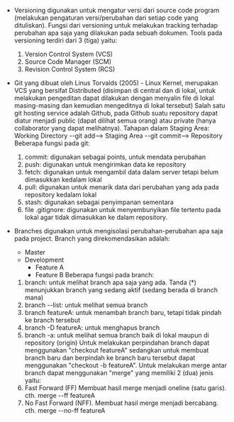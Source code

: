 - Versioning digunakan untuk mengatur versi dari source code program (melakukan pengaturan versi/perubahan dari setiap code yang dituliskan). 
  Fungsi dari versioning untuk melakukan tracking terhadap perubahan apa saja yang dilakukan pada sebuah dokumen. 
  Tools pada versioning terdiri dari 3 (tiga) yaitu:
  1. Version Control System (VCS)
  2. Source Code Manager (SCM)
  3. Revision Control System (RCS)

- Git yang dibuat oleh Linus Torvalds (2005) - Linux Kernel, merupakan VCS yang bersifat Distributed (disimpan di central dan di lokal, untuk melakukan pengeditan dapat dilakukan dengan menyalin file di lokal masing-masing dan kemudian mengeditnya di lokal tersebut)
  Salah satu git hosting service adalah Github, pada Github suatu repository dapat diatur menjadi public (dapat dilihat semua orang) atau private (hanya collaborator yang dapat melihatnya). 
  Tahapan dalam Staging Area:
  Working Directory --git add--> Staging Area --git commit--> Repository
  Beberapa fungsi pada git:
  1. commit: digunakan sebagai points, untuk mendata perubahan
  2. push: digunakan untuk mengirimkan data ke repository
  3. fetch: digunakan untuk mengambil data dalam server tetapi belum dimasukkan kedalam lokal
  4. pull: digunakan untuk menarik data dari perubahan yang ada pada repository kedalam lokal
  5. stash: digunakan sebagai penyimpanan sementara
  6. file .gitignore: digunakan untuk menyembunyikan file tertentu pada lokal agar tidak dimasukkan ke dalam repository.

- Branches digunakan untuk mengisolasi perubahan-perubahan apa saja pada project. Branch yang direkomendasikan adalah:
  - Master
  - Development
    - Feature A
    - Feature B
  Beberapa fungsi pada branch:
  1. branch: untuk melihat branch apa saja yang ada. Tanda (*) menunjukkan branch yang sedang aktif (sedang berada di branch mana)
  2. branch --list: untuk melihat semua branch
  3. branch featureA: untuk menambah branch baru, tetapi tidak pindah ke branch tersebut
  4. branch -D featureA: untuk menghapus branch
  5. branch -a: untuk melihat semua branch baik di lokal maupun di repository (origin)
  Untuk melakukan perpindahan branch dapat menggunakan "checkout featureA" sedangkan untuk membuat branch baru dan berpindah ke branch baru tersebut dapat menggunakan "checkout -b featureA". 
  Untuk melakukan merge antar branch dapat menggunakan "merge" yang memiliki 2 (dua) jenis yaitu:
  1. Fast Forward (FF)
     Membuat hasil merge menjadi oneline (satu garis).
     cth. merge --ff featureA 
  2. No Fast Forward (NFF). 
     Membuat hasil merge menjadi bercabang.
     cth. merge --no-ff featureA